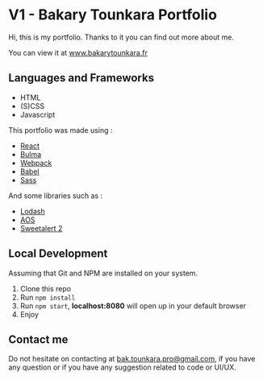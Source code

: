 # V1 - Bakary Tounkara Portfolio

Hi, this is my portfolio. Thanks to it you can find out more about me.

You can view it at www.bakarytounkara.fr 

## Languages and Frameworks

- HTML
- (S)CSS
- Javascript

This portfolio was made using :
- [React]
- [Bulma]
- [Webpack]
- [Babel]
- [Sass]

And some libraries such as :
- [Lodash]
- [AOS]
- [Sweetalert 2]

## Local Development

Assuming that Git and NPM are installed on your system.

1.  Clone this repo
2.  Run `npm install`
3.  Run `npm start`, **localhost:8080** will open up in your default browser
4.  Enjoy 

## Contact me

Do not hesitate on contacting at bak.tounkara.pro@gmail.com, if you have any question or if you have any suggestion related to code or UI/UX.

[React]: <https://reactjs.org/>
[Bulma]: <https://bulma.io/>
[Webpack]: <https://webpack.js.org/>
[Babel]: <https://babeljs.io/>
[Sass]: <https://sass-lang.com/>
[Lodash]: <https://lodash.com/>
[AOS]: <http://michalsnik.github.io/aos/>
[Sweetalert 2]: <https://sweetalert2.github.io/>
